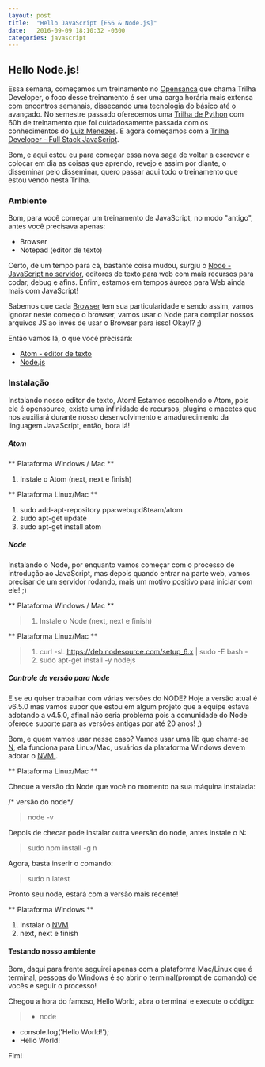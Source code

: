 ```yaml
---
layout: post
title:  "Hello JavaScript [ES6 & Node.js]"
date:   2016-09-09 18:10:32 -0300
categories: javascript
---
```


## Hello Node.js!

Essa semana, começamos um treinamento no [Opensanca](www.opensanca.com.br) que chama Trilha Developer, o foco desse treinamento é ser uma carga horária mais extensa com encontros semanais, dissecando uma tecnologia do básico até o avançado. No semestre passado oferecemos uma [Trilha de Python](https://github.com/opensanca/trilha-python) com 60h de treinamento que foi cuidadosamente passada com os conhecimentos do [Luiz Menezes](https://github.com/lamenezes).  E agora começamos com a [Trilha Developer - Full Stack JavaScript](https://github.com/opensanca/trilha-javascript).

Bom, e aqui estou eu para começar essa nova saga de voltar a escrever e colocar em dia as coisas que aprendo, revejo e assim por diante, o disseminar pelo disseminar, quero passar aqui todo o treinamento que estou vendo nesta Trilha.

### Ambiente

Bom, para você começar um treinamento de JavaScript, no modo "antigo", antes você precisava apenas:
  - Browser
  - Notepad (editor de texto)

Certo, de um tempo para cá, bastante coisa mudou, surgiu o [Node - JavaScript no servidor](www.nodejs.org), editores de texto para web com mais recursos para codar, debug e afins.  Enfim, estamos em tempos áureos para Web ainda mais com JavaScript!  

Sabemos que cada [Browser](http://www.html5rocks.com/pt/tutorials/internals/howbrowserswork/) tem sua particularidade e  sendo assim, vamos ignorar neste começo o browser, vamos usar o Node para compilar nossos arquivos JS ao invés de usar o Browser para isso! Okay!? ;)

Então vamos lá, o que você precisará:

- [Atom -  editor de texto](www.atom.io)
- [Node.js](www.nodejs.org)

### Instalação

Instalando nosso editor de texto, Atom! Estamos escolhendo o Atom, pois ele é opensource, existe uma infinidade de recursos, plugins e macetes que nos auxiliará durante nosso desenvolvimento e amadurecimento da linguagem JavaScript, então,  bora lá!

##### Atom

** Plataforma Windows / Mac **

   1. Instale o Atom (next, next e finish)

** Plataforma Linux/Mac **

  1. sudo add-apt-repository ppa:webupd8team/atom
  2. sudo apt-get update
  3. sudo apt-get install atom

##### Node

Instalando o Node, por enquanto vamos começar com o processo de introdução ao JavaScript, mas depois quando entrar na parte web, vamos precisar de um servidor rodando, mais um motivo positivo para iniciar com ele! ;)

** Plataforma Windows / Mac **

   > 1. Instale o Node (next, next e finish)


** Plataforma Linux/Mac **

> 1. curl -sL https://deb.nodesource.com/setup_6.x | sudo -E bash -
> 2. sudo apt-get install -y nodejs

##### Controle de versão para Node

E se eu quiser trabalhar com várias versões do NODE? Hoje a versão atual é v6.5.0 mas vamos supor que estou em algum projeto que a equipe estava adotando a v4.5.0, afinal não seria problema pois a comunidade do Node oferece suporte para as versões antigas por até 20 anos! ;)

Bom, e quem vamos usar nesse caso? Vamos usar uma lib que chama-se [N](https://github.com/mklement0/n-install), ela funciona para Linux/Mac, usuários da plataforma Windows devem adotar o [NVM ](http://nomadev.com.br/node-js-o-que-%C3%A9-nvm-e-como-gerenciar-vers%C3%B5es-do-node/).

** Plataforma Linux/Mac **

Cheque a versão do Node que você no momento na sua máquina instalada:

/* versão do node*/

> node -v

Depois de checar pode instalar outra veersão do node, antes instale o N:

> sudo npm install -g n

Agora, basta inserir o comando:

> sudo n latest

Pronto seu node, estará com a versão mais recente!

** Plataforma Windows **
1. Instalar o [NVM](https://github.com/coreybutler/nvm-windows)
2. next, next e finish

#### Testando nosso ambiente

Bom, daqui para frente seguirei apenas com a plataforma Mac/Linux que é terminal, pessoas do Windows é so abrir o terminal(prompt de comando)  de vocês e seguir o processo!

Chegou a hora do famoso, Hello World, abra o terminal e execute o código:

> -  node
- console.log('Hello World!');
-  Hello World!

Fim!
